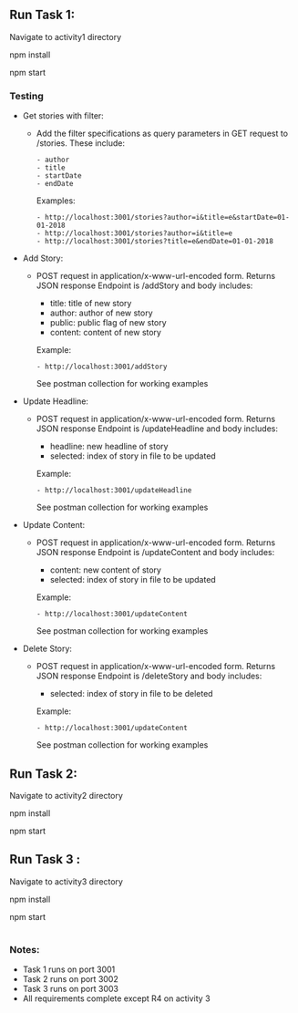 ## Run Task 1:

Navigate to activity1 directory

npm install

npm start

### Testing

- Get stories with filter:

  - Add the filter specifications as query parameters in GET request to /stories. These include:

        - author
        - title
        - startDate
        - endDate

    Examples:

        - http://localhost:3001/stories?author=i&title=e&startDate=01-01-2018
        - http://localhost:3001/stories?author=i&title=e
        - http://localhost:3001/stories?title=e&endDate=01-01-2018

- Add Story:

  - POST request in application/x-www-url-encoded form. Returns JSON response Endpoint is /addStory and body includes:

    - title: title of new story
    - author: author of new story
    - public: public flag of new story
    - content: content of new story

    Example:

        - http://localhost:3001/addStory

    See postman collection for working examples

- Update Headline:

  - POST request in application/x-www-url-encoded form. Returns JSON response Endpoint is /updateHeadline and body includes:

    - headline: new headline of story
    - selected: index of story in file to be updated

    Example:

        - http://localhost:3001/updateHeadline

    See postman collection for working examples

- Update Content:

  - POST request in application/x-www-url-encoded form. Returns JSON response Endpoint is /updateContent and body includes:

    - content: new content of story
    - selected: index of story in file to be updated

    Example:

        - http://localhost:3001/updateContent

    See postman collection for working examples

- Delete Story:

  - POST request in application/x-www-url-encoded form. Returns JSON response Endpoint is /deleteStory and body includes:

    - selected: index of story in file to be deleted

    Example:

        - http://localhost:3001/updateContent

    See postman collection for working examples

## Run Task 2:

Navigate to activity2 directory

npm install

npm start

## Run Task 3 :

Navigate to activity3 directory

npm install

npm start

#

### Notes:

- Task 1 runs on port 3001
- Task 2 runs on port 3002
- Task 3 runs on port 3003
- All requirements complete except R4 on activity 3
